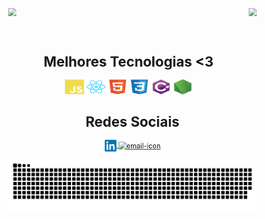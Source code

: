 <div>
  <img height="180em" src="https://github-readme-stats.vercel.app/api?username=GuiSouzaa&show_icons=true&theme=tokyonight&include_all_commits=true&count_private=true"/>
  <img align="right" height="180em" src="https://github-readme-stats.vercel.app/api/top-langs/?username=GuiSouzaa&layout=compact&langs_count=16&theme=tokyonight"/>
</div>
<br>
<div align="center"> 
  <div style="display: inline_block"><br>
    <h1 align="center">Melhores Tecnologias <3</h1>
    <img align="center" height="30" width="40" alt="js-icon" src="https://raw.githubusercontent.com/devicons/devicon/master/icons/javascript/javascript-plain.svg">
    <img align="center" height="30" width="40" alt="react-icon" src="https://raw.githubusercontent.com/devicons/devicon/master/icons/react/react-original.svg">
    <img align="center" height="30" width="40" alt="html-icon" src="https://raw.githubusercontent.com/devicons/devicon/master/icons/html5/html5-original.svg">
    <img align="center" height="30" width="40" alt="css-icon" src="https://raw.githubusercontent.com/devicons/devicon/master/icons/css3/css3-original.svg">
    <img align="center" height="30" width="40" alt="csharp-icon" src="https://raw.githubusercontent.com/devicons/devicon/master/icons/csharp/csharp-original.svg">
    <img align="center" height="30" width="40" alt="nodejs-icon" src="https://raw.githubusercontent.com/devicons/devicon/master/icons/nodejs/nodejs-original.svg">
  </div>
  <h1 align="center">Redes Sociais</h1>
  <a href="https://www.linkedin.com/in/guilherme-rodrigues-7468211b7">
    <img align="center" height="25" width="25" alt="linkedin-icon" src="https://raw.githubusercontent.com/devicons/devicon/master/icons/linkedin/linkedin-original.svg">
  </a>
  <a href="mailto:guilherme_souzamcd@hotmail.com">
    <img align="center" height="25" width="25" alt="email-icon" src="https://upload.wikimedia.org/wikipedia/commons/7/7e/Gmail_icon_%282020%29.svg">
  </a>
</div>

![Snake animation](https://github.com/GuiSouzaa/GuiSouzaa/blob/output/github-contribution-grid-snake.svg)
